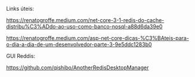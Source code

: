 Links úteis:

https://renatogroffe.medium.com/net-core-3-1-redis-do-cache-distribu%C3%ADdo-ao-uso-como-banco-nosql-a88d6da39e0

https://renatogroffe.medium.com/asp-net-core-dicas-%C3%BAteis-para-o-dia-a-dia-de-um-desenvolvedor-parte-3-9e5ddc1283b0

GUI Reddis:

https://github.com/qishibo/AnotherRedisDesktopManager

